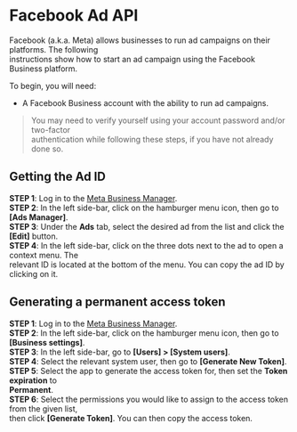# Facebook Ad API

Facebook (a.k.a. Meta) allows businesses to run ad campaigns on their platforms. The following  
instructions show how to start an ad campaign using the Facebook Business platform.  

To begin, you will need:  

- A Facebook Business account with the ability to run ad campaigns.  

> You may need to verify yourself using your account password and/or two-factor  
authentication while following these steps, if you have not already done so.  

## Getting the Ad ID  

**STEP 1**: Log in to the [Meta Business Manager](https://business.facebook.com/home/accounts?business_id=221337108453894).  
**STEP 2**: In the left side-bar, click on the hamburger menu icon, then go to **[Ads Manager]**.  
**STEP 3**: Under the **Ads** tab, select the desired ad from the list and click the **[Edit]** button.  
**STEP 4**: In the left side-bar, click on the three dots next to the ad to open a context menu. The  
relevant ID is located at the bottom of the menu. You can copy the ad ID by clicking on it.  

## Generating a permanent access token

**STEP 1**: Log in to the [Meta Business Manager](https://business.facebook.com/home/accounts?business_id=221337108453894).  
**STEP 2**: In the left side-bar, click on the hamburger menu icon, then go to **[Business settings]**.  
**STEP 3**: In the left side-bar, go to **[Users] > [System users]**.  
**STEP 4**: Select the relevant system user, then go to **[Generate New Token]**.  
**STEP 5**: Select the app to generate the access token for, then set the **Token expiration** to  
**Permanent**.  
**STEP 6**: Select the permissions you would like to assign to the access token from the given list,  
then click **[Generate Token]**. You can then copy the access token.  
